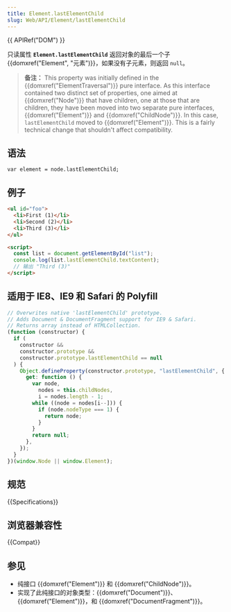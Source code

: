 ```yaml
---
title: Element.lastElementChild
slug: Web/API/Element/lastElementChild
---
```


{{ APIRef("DOM") }}

只读属性 **`Element.lastElementChild`** 返回对象的最后一个子{{domxref("Element", "元素")}}，如果没有子元素，则返回 `null`。

> **备注：** This property was initially defined in the {{domxref("ElementTraversal")}} pure interface. As this interface contained two distinct set of properties, one aimed at {{domxref("Node")}} that have children, one at those that are children, they have been moved into two separate pure interfaces, {{domxref("Element")}} and {{domxref("ChildNode")}}. In this case, `lastElementChild` moved to {{domxref("Element")}}. This is a fairly technical change that shouldn't affect compatibility.

## 语法

```
var element = node.lastElementChild;
```

## 例子

```html
<ul id="foo">
  <li>First (1)</li>
  <li>Second (2)</li>
  <li>Third (3)</li>
</ul>

<script>
  const list = document.getElementById("list");
  console.log(list.lastElementChild.textContent);
  // 输出 "Third (3)"
</script>
```

## 适用于 IE8、IE9 和 Safari 的 Polyfill

```js
// Overwrites native 'lastElementChild' prototype.
// Adds Document & DocumentFragment support for IE9 & Safari.
// Returns array instead of HTMLCollection.
(function (constructor) {
  if (
    constructor &&
    constructor.prototype &&
    constructor.prototype.lastElementChild == null
  ) {
    Object.defineProperty(constructor.prototype, "lastElementChild", {
      get: function () {
        var node,
          nodes = this.childNodes,
          i = nodes.length - 1;
        while ((node = nodes[i--])) {
          if (node.nodeType === 1) {
            return node;
          }
        }
        return null;
      },
    });
  }
})(window.Node || window.Element);
```

## 规范

{{Specifications}}

## 浏览器兼容性

{{Compat}}

## 参见

- 纯接口 {{domxref("Element")}} 和 {{domxref("ChildNode")}}。
- 实现了此纯接口的对象类型：{{domxref("Document")}}、{{domxref("Element")}}，和 {{domxref("DocumentFragment")}}。
